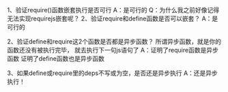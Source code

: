1、验证require()函数嵌套执行是否可行
A：是可行的
Q：为什么我之前好像记得无法实现requirejs嵌套呢？
2、验证require和define函数是否可以嵌套？
A：是可行的

2、验证define和require这2个函数是否都是异步函数？
所谓异步函数，就是你的函数还没有被执行完毕，
就去执行下一句js语句了
A：证明了require函数是异步函数
    证明了define函数也是异步函数

3、如果define或require里的deps不写或为空，是否还是异步执行
A：还是异步执行！